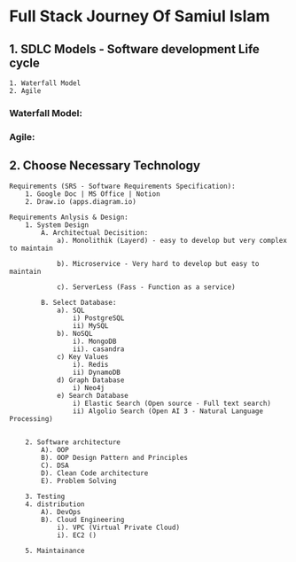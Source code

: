# Full Stack Journey Of Samiul Islam

## 1. SDLC Models - Software development Life cycle
    1. Waterfall Model
    2. Agile

### Waterfall Model: 

### Agile: 

## 2. Choose Necessary Technology

    Requirements (SRS - Software Requirements Specification):
        1. Google Doc | MS Office | Notion
        2. Draw.io (apps.diagram.io)

    Requirements Anlysis & Design:
        1. System Design
            A. Architectual Decisition:
                a). Monolithik (Layerd) - easy to develop but very complex to maintain

                b). Microservice - Very hard to develop but easy to maintain

                c). ServerLess (Fass - Function as a service)

            B. Select Database:
                a). SQL
                    i) PostgreSQL
                    ii) MySQL
                b). NoSQL
                    i). MongoDB
                    ii). casandra
                c) Key Values
                    i). Redis
                    ii) DynamoDB
                d) Graph Database
                    i) Neo4j
                e) Search Database
                    i) Elastic Search (Open source - Full text search)
                    ii) Algolio Search (Open AI 3 - Natural Language Processing)


        2. Software architecture
            A). OOP
            B). OOP Design Pattern and Principles
            C). DSA
            D). Clean Code architecture
            E). Problem Solving

        3. Testing
        4. distribution
            A). DevOps
            B). Cloud Engineering
                i). VPC (Virtual Private Cloud)
                i). EC2 ()

        5. Maintainance










